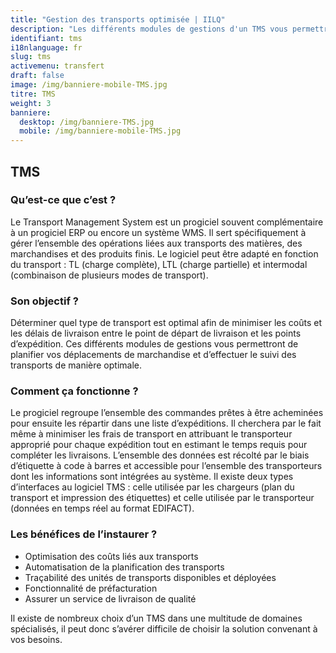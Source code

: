 ```yaml
---
title: "Gestion des transports optimisée | IILQ"
description: "Les différents modules de gestions d'un TMS vous permettront de planifier vos déplacements de marchandise et d’effectuer le suivi des transports de manière optimale. Notre rôle est de vous aider à choisir la solution logicielle convenant à vos besoins. "
identifiant: tms
i18nlanguage: fr
slug: tms
activemenu: transfert
draft: false
image: /img/banniere-mobile-TMS.jpg
titre: TMS
weight: 3
banniere:
  desktop: /img/banniere-TMS.jpg
  mobile: /img/banniere-mobile-TMS.jpg
---
```


## TMS

### Qu’est-ce que c’est ?

Le Transport Management System est un progiciel souvent complémentaire à un progiciel ERP ou encore un système WMS. Il sert spécifiquement à gérer l’ensemble des opérations liées aux transports des matières, des marchandises et des produits finis. Le logiciel peut être adapté en fonction du transport : TL (charge complète), LTL (charge partielle) et intermodal (combinaison de plusieurs modes de transport).

### Son objectif ?

Déterminer quel type de transport est optimal afin de minimiser les coûts et les délais de livraison entre le point de départ de livraison et les points d’expédition. Ces différents modules de gestions vous permettront de planifier vos déplacements de marchandise et d’effectuer le suivi des transports de manière optimale. 

### Comment ça fonctionne ?

Le progiciel regroupe l’ensemble des commandes prêtes à être acheminées pour ensuite les répartir dans une liste d’expéditions. Il cherchera par le fait même à minimiser les frais de transport en attribuant le transporteur approprié pour chaque expédition tout en estimant le temps requis pour compléter les livraisons. L’ensemble des données est récolté par le biais d’étiquette à code à barres et accessible pour l’ensemble des transporteurs dont les informations sont intégrées au système. Il existe deux types d’interfaces au logiciel TMS : celle utilisée par les chargeurs (plan du transport et impression des étiquettes) et celle utilisée par le transporteur (données en temps réel au format EDIFACT).

### Les bénéfices de l’instaurer ?

- Optimisation des coûts liés aux transports
- Automatisation de la planification des transports
- Traçabilité des unités de transports disponibles et déployées
- Fonctionnalité de préfacturation 
- Assurer un service de livraison de qualité

Il existe de nombreux choix d’un TMS dans une multitude de domaines spécialisés, il peut donc s’avérer difficile de choisir la solution convenant à vos besoins. 